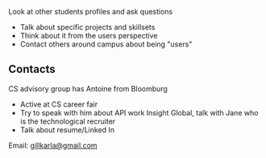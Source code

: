 Look at other students profiles and ask questions
- Talk about specific projects and skillsets
- Think about it from the users perspective
- Contact others around campus about being "users"

## Contacts
CS advisory group has Antoine from Bloomburg
 - Active at CS career fair
 - Try to speak with him about API work
Insight Global, talk with Jane who is the technological recruiter
- Talk about resume/Linked In




Email: gillkarla@gmail.com

